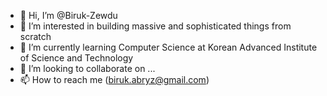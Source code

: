 - 👋 Hi, I’m @Biruk-Zewdu
- 👀 I’m interested in building massive and sophisticated things from scratch
- 🌱 I’m currently learning Computer Science at Korean Advanced Institute of Science and Technology
- 💞️ I’m looking to collaborate on ...
- 📫 How to reach me (biruk.abryz@gmail.com)

<!---
Biruk-Zewdu/Biruk-Zewdu is a ✨ special ✨ repository because its `README.md` (this file) appears on your GitHub profile.
You can click the Preview link to take a look at your changes.
--->
